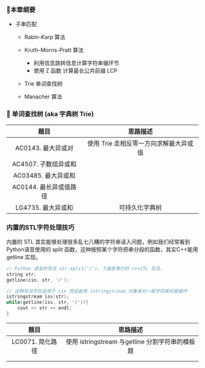 ### 🌹本章纲要

- 子串匹配 

  - Rabin-Karp 算法
  - Kruth-Morris-Pratt 算法
    - 利用信息跳转信息计算字符串循环节
    - 使用 Z 函数 计算最长公共前缀 LCP
  - Trie 单词查找树

  - Manacher 算法





### 🌴 单词查找树 (aka 字典树 Trie)

|          题目          |                思路描述                |
| :--------------------: | :------------------------------------: |
|   AC0143. 最大异或对   | 使用 Trie 走相反零一方向求解最大异或值 |
|  AC4507. 子数组异或和  |                                        |
|  AC03485. 最大异或和   |                                        |
| AC0144. 最长异或值路径 |                                        |
|   LG4735. 最大异或和   |             可持久化字典树             |



### 内置的STL字符处理技巧

内置的 STL 其实能够处理很多乱七八糟的字符串读入问题，例如我们经常看到Python语音使用的 split 函数，这种按照某个字符把串分段的函数，其实C++能用 getline 实现。

```c++
// Python 语言的写法 str.split('/')，下面是等价的 c++STL 写法，
string str;
getline(cin, str, '/');

// 这种写法不仅适用于 cin 而且能用 istringstream 对象来对一般字符串如是操作
istringstream iss(str);
while(getline(iss, str, '/')){
  	cout << str << endl;
}
```

|       题目       |                    思路描述                     |
| :--------------: | :---------------------------------------------: |
| LC0071. 简化路径 | 使用 istringstream 与getline 分割字符串的模板题 |
|                  |                                                 |
|                  |                                                 |